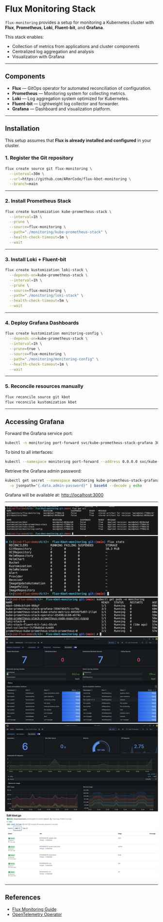 # Flux Monitoring Stack

`flux-monitoring` provides a setup for monitoring a Kubernetes cluster with **Flux**, **Prometheus**, **Loki**, **Fluent-bit**, and **Grafana**.  

This stack enables:  
- Collection of metrics from applications and cluster components  
- Centralized log aggregation and analysis  
- Visualization with Grafana  

---

## Components

- **Flux** — GitOps operator for automated reconciliation of configuration.  
- **Prometheus** — Monitoring system for collecting metrics.  
- **Loki** — Log aggregation system optimized for Kubernetes.  
- **Fluent-bit** — Lightweight log collector and forwarder.  
- **Grafana** — Dashboard and visualization platform.  

---

## Installation

This setup assumes that **Flux is already installed and configured** in your cluster.  

### 1. Register the Git repository

```bash
flux create source git flux-monitoring \
  --interval=30m \
  --url=https://github.com/ARmrCode/flux-kbot-monitoring \
  --branch=main
```

---

### 2. Install Prometheus Stack

```bash
flux create kustomization kube-prometheus-stack \
  --interval=1h \
  --prune \
  --source=flux-monitoring \
  --path="./monitoring/kube-prometheus-stack" \
  --health-check-timeout=5m \
  --wait
```

---

### 3. Install Loki + Fluent-bit

```bash
flux create kustomization loki-stack \
  --depends-on=kube-prometheus-stack \
  --interval=1h \
  --prune \
  --source=flux-monitoring \
  --path="./monitoring/loki-stack" \
  --health-check-timeout=5m \
  --wait
```

---

### 4. Deploy Grafana Dashboards

```bash
flux create kustomization monitoring-config \
  --depends-on=kube-prometheus-stack \
  --interval=1h \
  --prune=true \
  --source=flux-monitoring \
  --path="./monitoring/monitoring-config" \
  --health-check-timeout=1m \
  --wait
```

---

### 5. Reconcile resources manually

```bash
flux reconcile source git kbot
flux reconcile kustomization kbot
```

---

## Accessing Grafana

Forward the Grafana service port:

```bash
kubectl -n monitoring port-forward svc/kube-prometheus-stack-grafana 3000:80
```

To bind to all interfaces:

```bash
kubectl --namespace monitoring port-forward --address 0.0.0.0 svc/kube-prometheus-stack-grafana 3000:80
```

Retrieve the Grafana admin password:

```bash
kubectl get secret --namespace monitoring kube-prometheus-stack-grafana \
  -o jsonpath="{.data.admin-password}" | base64 --decode ; echo
```

Grafana will be available at: [http://localhost:3000](http://localhost:3000)  

---

![flux](images/flux_get_all.jpg)
![flux](images/flux_stats.jpg)
![flux](images/k8s_pods.jpg)
![flux](images/grafana_metric.jpg)
![flux](images/grafana_stats.jpg)
![flux](images/kbot_build_metrics.jpg)

---

## References

- [Flux Monitoring Guide](https://fluxcd.io/flux/guides/monitoring/)  
- [OpenTelemetry Operator](https://github.com/open-telemetry/opentelemetry-operator)  
